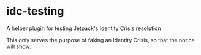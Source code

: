 # idc-testing
A helper plugin for testing Jetpack's Identity Crisis resolution

This only serves the purpose of faking an Identity Crisis, so that the notice will show.
